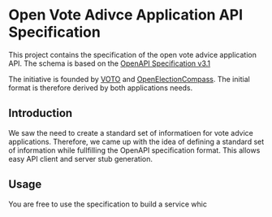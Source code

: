 # Open Vote Adivce Application API Specification

This project contains the specification of the open vote advice application API. The schema is based on the [OpenAPI Specification v3.1](https://github.com/OAI/OpenAPI-Specification)

The initiative is founded by [VOTO](https://voto.vote) and [OpenElectionCompass](https://open-election-compass.com/de/). The initial format is therefore derived by both applications needs.

## Introduction

We saw the need to create a standard set of informatioen for vote advice applications. Therefore, we came up with the idea of defining a standard set of information while fullfilling the OpenAPI specification format. This allows easy API client and server stub generation.

## Usage

You are free to use the specification to build a service whic
